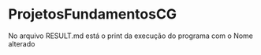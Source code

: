 # ProjetosFundamentosCG
No arquivo RESULT.md está o print da execução do programa com o Nome alterado
